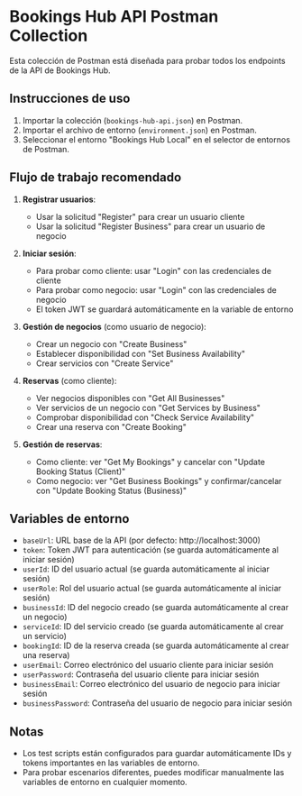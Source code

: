 # Bookings Hub API Postman Collection

Esta colección de Postman está diseñada para probar todos los endpoints de la API de Bookings Hub.

## Instrucciones de uso

1. Importar la colección (`bookings-hub-api.json`) en Postman.
2. Importar el archivo de entorno (`environment.json`) en Postman.
3. Seleccionar el entorno "Bookings Hub Local" en el selector de entornos de Postman.

## Flujo de trabajo recomendado

1. **Registrar usuarios**:
   - Usar la solicitud "Register" para crear un usuario cliente
   - Usar la solicitud "Register Business" para crear un usuario de negocio

2. **Iniciar sesión**:
   - Para probar como cliente: usar "Login" con las credenciales de cliente
   - Para probar como negocio: usar "Login" con las credenciales de negocio
   - El token JWT se guardará automáticamente en la variable de entorno

3. **Gestión de negocios** (como usuario de negocio):
   - Crear un negocio con "Create Business"
   - Establecer disponibilidad con "Set Business Availability"
   - Crear servicios con "Create Service"

4. **Reservas** (como cliente):
   - Ver negocios disponibles con "Get All Businesses"
   - Ver servicios de un negocio con "Get Services by Business"
   - Comprobar disponibilidad con "Check Service Availability"
   - Crear una reserva con "Create Booking"

5. **Gestión de reservas**:
   - Como cliente: ver "Get My Bookings" y cancelar con "Update Booking Status (Client)"
   - Como negocio: ver "Get Business Bookings" y confirmar/cancelar con "Update Booking Status (Business)"

## Variables de entorno

- `baseUrl`: URL base de la API (por defecto: http://localhost:3000)
- `token`: Token JWT para autenticación (se guarda automáticamente al iniciar sesión)
- `userId`: ID del usuario actual (se guarda automáticamente al iniciar sesión)
- `userRole`: Rol del usuario actual (se guarda automáticamente al iniciar sesión)
- `businessId`: ID del negocio creado (se guarda automáticamente al crear un negocio)
- `serviceId`: ID del servicio creado (se guarda automáticamente al crear un servicio)
- `bookingId`: ID de la reserva creada (se guarda automáticamente al crear una reserva)
- `userEmail`: Correo electrónico del usuario cliente para iniciar sesión
- `userPassword`: Contraseña del usuario cliente para iniciar sesión
- `businessEmail`: Correo electrónico del usuario de negocio para iniciar sesión
- `businessPassword`: Contraseña del usuario de negocio para iniciar sesión

## Notas

- Los test scripts están configurados para guardar automáticamente IDs y tokens importantes en las variables de entorno.
- Para probar escenarios diferentes, puedes modificar manualmente las variables de entorno en cualquier momento.

